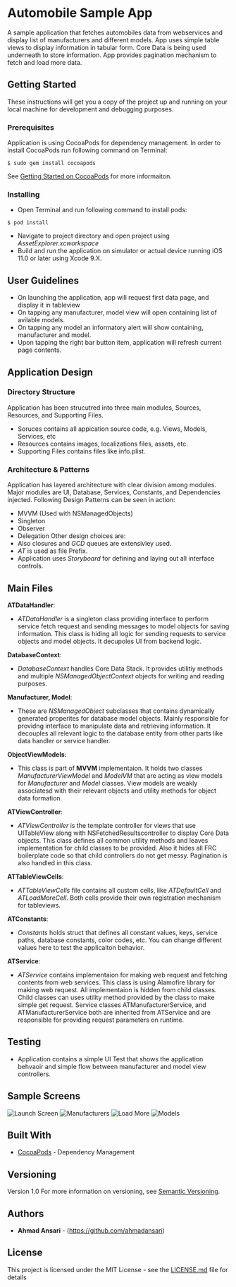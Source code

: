 # Automobile Sample App

A sample application that fetches automobiles data from webservices and display list of manufacturers and different models. App uses simple table views to display information in tabular form. Core Data is being used underneath to store information. App provides pagination mechanism to fetch and load more data.

## Getting Started

These instructions will get you a copy of the project up and running on your local machine for development and debugging purposes.

### Prerequisites

Application is using CocoaPods for dependency management. In order to install CocoaPods run following command on Terminal:

```
$ sudo gem install cocoapods
```
See [Getting Started on CocoaPods](https://guides.cocoapods.org/using/getting-started.html) for more informaiton.


### Installing
- Open Terminal and run following command to install pods:
```
$ pod install
```
- Navigate to project directory and open project using *AssetExplorer.xcworkspace*
- Build and run the application on simulator or actual device running iOS 11.0 or later using Xcode 9.X.

## User Guidelines
- On launching the application, app will request first data page, and display it in tableview
- On tapping any manufacturer, model view will open containing list of avilable models.
- On tapping any model an informatory alert will show containing, manufacturer and model.
- Upon tapping the right bar button item, application will refresh current page contents.


## Application Design
### Directory Structure
Application has been strucutred into three main modules, Sources, Resources, and Supporting Files.
- Soruces contains all appication source code, e.g. Views, Models, Services, etc
- Resources contains images, localizations files, assets, etc.
- Supporting Files contains files like info.plist.
### Architecture & Patterns
Application has layered architecture with clear division among modules. Major modules are UI, Database, Services, Constants, and Dependencies injected. Following Design Patterns can be seen in action:
- MVVM (Used with NSManagedObjects)
- Singleton
- Observer
- Delegation
Other design choices are:
- Also closures and *GCD* queues are extensivley used.
- *AT* is used as file Prefix.
- Application uses *Storyboard* for defining and laying out all interface controls.

## Main Files
__ATDataHandler__:
-   _ATDataHandler_ is a singleton class providing interface to perform service fetch request and sending messages to model objects for saving information. This class is hiding all logic for sending requests to service objects and model objects. It decupoles UI from backend logic.

__DatabaseContext__:
- _DatabaseContext_ handles Core Data Stack. It provides utilitiy methods and multiple *NSManagedObjectContext* objects for writing and reading purposes.

__Manufacturer, Model__:
- These are *NSManagedObject* subclasses that contains dynamically generated properites for database model objects. Mainly responsible for providng interface to manipulate data and retrieving information. It decouples all relevant logic to the database entity from other parts like data handler or service handler.

__ObjectViewModels__:
- This class is part of **MVVM** implementaion. It holds two classes *ManufacturerViewModel* and *ModelVM* that are acting as view models for *Manufacturer* and *Model* classes. View models are weakly associatesd with their relevant objects and utility methods for object data formation.


__ATViewController__:
- _ATViewController_ is the template controller for views that use UITableView along with NSFetchedResultscontroller to display Core Data objects. This class defines all common utility methods and leaves implementation for child classes to be provided. Also it hides all FRC boilerplate code so that child controllers do not get messy. Pagination is also handled in this class.

__ATTableViewCells__:
- _ATTableViewCells_ file contains all custom cells, like *ATDefaultCell* and *ATLoadMoreCell*. Both cells provide their own registration mechanism for tableviews.

__ATConstants__:
- _Constants_ holds struct that defines all constant values, keys, service paths, database constants, color codes, etc. You can change different values here to test the applicaiton behavior.

__ATService__:
- _ATService_ contains implementaion for making web request and fetching contents from web services. This class is using Alamofire library for making web request. All implementaion is hidden from child classes. Child classes can uses utility method provided by the class to make simple get request. Service classes ATManufacturerService, and ATManufacturerService both are inherited from ATService and are responsible for providing request parameters on runtime.

## Testing
- Application contains a simple UI Test that shows the application behvaoir and simple flow between manufacturer and model view controllers.


## Sample Screens
![Launch Screen](Screenshots/1.png)
![Manufacturers](Screenshots/2.png)
![Load More](Screenshots/3.png)
![Models](Screenshots/4.png)

## Built With

* [CocoaPods](https://cocoapods.org/) - Dependency Management

## Versioning

Version 1.0
For more information on versioning, see [Semantic Versioning](http://semver.org/).

## Authors

* **Ahmad Ansari** - (https://github.com/ahmadansari)

## License

This project is licensed under the MIT License - see the [LICENSE.md](LICENSE.md) file for details


